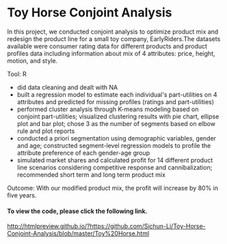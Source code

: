 # Toy Horse Conjoint Analysis
In this project, we conducted conjoint analysis to optimize product mix and redesign the product line for a small toy company, EarlyRiders.The datasets available were consumer rating data for different products and product profiles data 
including information about mix of 4 attributes: price, height, motion, and style.  <br>

Tool: R  <br>

* did data cleaning and dealt with NA  <br>
* built a regression model to estimate each individual's part-utilities on 4 attributes and predicted for missing profiles (ratings and part-utilities)  <br>
* performed cluster analysis through K-means modeling based on conjoint part-utilities; visualized clustering results with pie chart, ellipse plot and bar plot; chose 3 as the number of segments based on elbow rule and plot reports  <br>
* conducted a priori segmentation using demographic variables, gender and age; constructed segment-level regression models to profile the attribute preference of each gender-age group  <br>
* simulated market shares and calculated profit for 14 different product line scenarios considering competitive response and cannibalization; recommended short term and long term product mix  <br>

Outcome: With our modified product mix, the profit will increase by 80% in five years.

#### To view the code, please click the following link. <br>
http://htmlpreview.github.io/?https://github.com/Sichun-Li/Toy-Horse-Conjoint-Analysis/blob/master/Toy%20Horse.html

